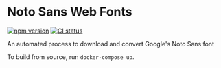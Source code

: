 # Noto Sans Web Fonts

[![npm version](https://badge.fury.io/js/notosans.svg)](https://npmjs.com/package/notosans)
[![CI status](https://github.com/ecoAPM/NotoSans/workflows/CI/badge.svg)](https://github.com/ecoAPM/NotoSans/actions)

An automated process to download and convert Google's Noto Sans font

To build from source, run `docker-compose up`.
